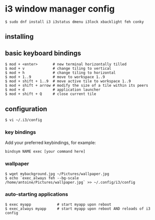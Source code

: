 
# i3 window manager config
``` 
$ sudo dnf install i3 i3status dmenu i3lock xbacklight feh conky
```

## installing

## basic keyboard bindings

```
$ mod + <enter>       # new terminal horizontally tilled
$ mod + v             # change tiling to vertical
$ mod + h             # change tiling to horizontal
$ mod + 1..9          # move to workspace 1..9
$ mod + shift + 1..9  # move active tile to workspace 1..9
$ mod + shift + arrow # modify the size of a tile within its peers
$ mod + d             # application launcher
$ mod + shift + Q     # close current tile
```


## configuration

```
$ vi ~/.i3/config
```

### key bindings

Add your preferred keybindings, for example:

```
bindsym NAME exec [your command here]
```

### wallpaper

```
$ wget mybackground.jpg ~/Pictures/wallpaper.jpg
$ echo `exec_always feh --bg-scale /home/antoine/Pictures/wallpaper.jpg` >> ~/.config/i3/config
```

### auto-starting applications

```
$ exec myapp            # start myapp upon reboot
$ exec_always myapp     # start myapp upon reboot AND reloads of i3 config
```
